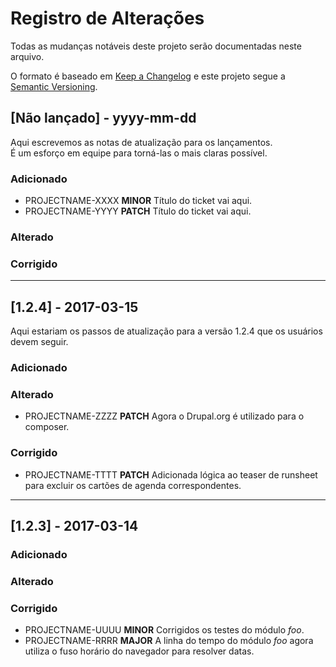 # Registro de Alterações

Todas as mudanças notáveis deste projeto serão documentadas neste arquivo.

O formato é baseado em [Keep a Changelog](https://keepachangelog.com/pt-BR/1.0.0/) e este projeto segue a [Semantic Versioning](https://semver.org/lang/pt-BR/).

## [Não lançado] - yyyy-mm-dd  

Aqui escrevemos as notas de atualização para os lançamentos.  
É um esforço em equipe para torná-las o mais claras possível.  

### Adicionado
- PROJECTNAME-XXXX **MINOR** Título do ticket vai aqui.  
- PROJECTNAME-YYYY **PATCH** Título do ticket vai aqui.  

### Alterado  

### Corrigido  

---

## [1.2.4] - 2017-03-15  

Aqui estariam os passos de atualização para a versão 1.2.4 que os usuários devem seguir.  

### Adicionado  

### Alterado  
- PROJECTNAME-ZZZZ **PATCH** Agora o Drupal.org é utilizado para o composer.  

### Corrigido  
- PROJECTNAME-TTTT **PATCH** Adicionada lógica ao teaser de runsheet para excluir os cartões de agenda correspondentes.  

---

## [1.2.3] - 2017-03-14  

### Adicionado  

### Alterado  

### Corrigido  
- PROJECTNAME-UUUU **MINOR** Corrigidos os testes do módulo *foo*.  
- PROJECTNAME-RRRR **MAJOR** A linha do tempo do módulo *foo* agora utiliza o fuso horário do navegador para resolver datas.  
